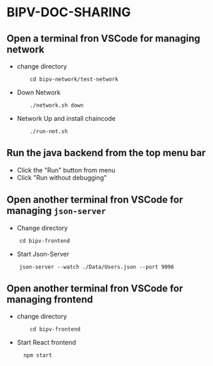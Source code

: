 # BIPV-DOC-SHARING

## Open a terminal fron VSCode for managing network

* change directory
  ``` 
      cd bipv-network/test-network 
  ```

* Down Network
  ``` 
      ./network.sh down
  ```
* Network Up and install chaincode
  ``` 
      ./run-net.sh
  ```

## Run the java backend from the top menu bar 
   
   * Click the "Run" button from menu
   * Click "Run without debugging"


## Open another terminal fron VSCode for managing ``` json-server ```

* Change directory
``` 
    cd bipv-frontend 
```

* Start Json-Server
``` 
    json-server --watch ./Data/Users.json --port 9096 
```  



## Open another terminal fron VSCode for managing frontend

* change directory
  ``` 
      cd bipv-frontend 
  ```

* Start React frontend
  
  ``` 
    npm start 
  ```
